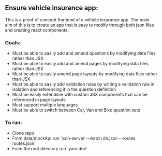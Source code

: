 ## Ensure vehicle insurance app:

This is a proof of concept frontend of a vehicle insurance app. The main aim of this is to create an app
that is easy to modify through both json files and creating react components.

### Goals:

- Must be able to easily add and amend questions by modifying data files rather than JSX
- Must be able to easily add and amend pages by modifying data files rather than JSX
- Must be able to easily amend page layouts by modifying data files rather than JSX
- Must be able to easily add validation rules by writing a validation rule in isolation and referencing it in the question definition
- Must be easily extendible with custom JSX components that can be referenced in page layouts
- Must support multiple languages
- Must be able to switch between Car, Van and Bike question sets

### To run:

- Clone repo
- From data/mockApi run 'json-server --watch db.json --routes routes.json'
- From the root directory run 'yarn dev'
